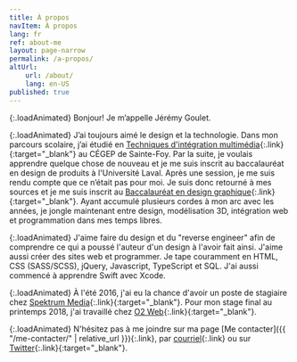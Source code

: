 ```yaml
---
title: À propos
navItem: À propos
lang: fr
ref: about-me
layout: page-narrow
permalink: /a-propos/
altUrl:
    url: /about/
    lang: en-US
published: true
---
```


{:.loadAnimated}
Bonjour! Je m’appelle Jérémy Goulet.

{:.loadAnimated}
J’ai toujours aimé le design et la technologie. Dans mon parcours scolaire, j’ai étudié en [Techniques d'intégration multimédia](http://timcsf.ca/){:.link}{:target="_blank"} au CÉGEP de Sainte-Foy. Par la suite, je voulais apprendre quelque chose de nouveau et je me suis inscrit au baccalauréat en design de produits à l'Université Laval. Après une session, je me suis rendu compte que ce n’était pas pour moi. Je suis donc retourné à mes sources et je me suis inscrit au [Baccalauréat en design graphique](https://www.design.ulaval.ca/programmes/baccalaureat-design-graphique.html){:.link}{:target="_blank"}. Ayant accumulé plusieurs cordes à mon arc avec les années, je jongle  maintenant entre design, modélisation 3D, intégration web et programmation dans mes temps libres.

{:.loadAnimated}
J'aime faire du design et du "reverse engineer" afin de comprendre ce qui a poussé l'auteur d'un design à l'avoir fait ainsi. J'aime aussi créer des sites web et programmer. Je tape couramment en HTML, CSS (SASS/SCSS), jQuery, Javascript, TypeScript et SQL. J'ai aussi commencé à apprendre Swift avec Xcode.

{:.loadAnimated}
À l'été 2016, j'ai eu la chance d'avoir un poste de stagiaire chez [Spektrum Media](https://spektrummedia.com/){:.link}{:target="_blank"}. Pour mon stage final au printemps 2018, j'ai travaillé chez [O2 Web](https://o2web.ca/){:.link}{:target="_blank"}.


<!-- {:.loadAnimated}
Bonjour! Je m'appelle Jérémy Goulet et je termine présentement mon [Baccalauréat en design graphique](https://www.design.ulaval.ca/programmes/baccalaureat-design-graphique.html){:.link}{:target="_blank"} à l'Université Laval. J'ai aussi étudié en [Techniques d'intégration multimédia](http://timcsf.ca/){:.link}{:target="_blank"} au CÉGEP entre 2014 et 2018. -->

<!-- {:.loadAnimated}
J'aime faire du design et du "reverse engineer" afin de comprendre ce qui a poussé l'auteur d'un design à l'avoir fait ainsi. J'aime aussi créer des sites web et programmer. Je tape couramment en HTML, CSS (SASS/SCSS), jQuery, Javascript, TypeScript et SQL. J'ai aussi commencé à apprendre Swift avec Xcode. -->

<!-- {:.loadAnimated}
À l'été 2016, j'ai eu la chance d'avoir un poste de stagiaire chez [Spektrum Media](https://spektrummedia.com/){:.link}{:target="_blank"} dans la ville de Québec. Pour mon stage final au printemps 2018, j'ai travaillé chez [O2 Web](https://o2web.ca/){:.link}{:target="_blank"}. -->

<!-- {:.loadAnimated}
Aussi, dans mes temps libres, j'ai pu faire plusieurs projets dans la communauté du jailbreak iOS.
Je suis le designer de [ClassicFolders](http://cydia.saurik.com/package/org.coolstar.classicfolders2){:.link}{:target="_blank"},
[NCWeather](/work/#ncweather){:.link}, [BlurriedNCBackground](http://cydia.saurik.com/package/org.thebigboss.blurriedncbackground/){:.link}{:target="_blank"}
et [Ventana](http://cydia.saurik.com/package/org.coolstar.ventana/){:.link}{:target="_blank"} pour n'en nommer que quelques-uns.
Pour voir mes projets, simplement vous rendre sur ma page [Portfolio]({{ site.local[page.lang].work.url }}){:.link}. -->

{:.loadAnimated}
N'hésitez pas à me joindre sur ma page [Me contacter]({{ "/me-contacter/" | relative_url }}){:.link}, par [courriel](mailto:info@jeremygoulet.ca){:.link} ou sur [Twitter](https://twitter.com/jeremygoulet){:.link}{:target="_blank"}.